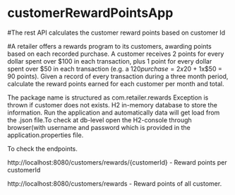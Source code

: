 # customerRewardPointsApp
#The rest API calculates the customer reward points based on customer Id

#A retailer offers a rewards program to its customers, awarding points based on each recorded purchase. A customer receives 2 points for every dollar spent over $100 in each transaction, plus 1 point for every dollar spent over $50 in each transaction (e.g. a $120 purchase = 2x$20 + 1x$50 = 90 points). Given a record of every transaction during a three month period, calculate the reward points earned for each customer per month and total.

The package name is structured as com.retailer.rewards
Exception is thrown if customer does not exists.
H2 in-memory database to store the information.
Run the application and automatically data will get load from the .json file.To check at db-level open the H2-console through browser(with username and password which is provided in the application.properties file.

To check the endpoints.

 http://localhost:8080/customers/rewards/{customerId} - Reward points per customerId
 
 
 
 http://localhost:8080/customers/rewards - Reward points of all customer.
 
 
